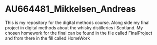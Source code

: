 # AU664481_Mikkelsen_Andreas
This is my repository for the digital methods course. Along side my final project in digital methods about the whisky distilleries i Scotland.
My chosen homework for the final can be found in the file called FinalProject and from there in the fill called HomeWork
